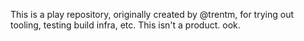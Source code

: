 This is a play repository, originally created by @trentm, for trying out
tooling, testing build infra, etc. This isn't a product.
ook.

